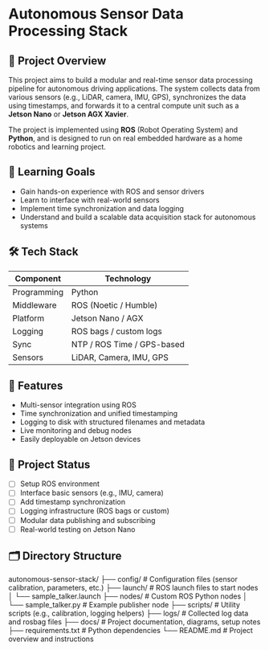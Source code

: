 # Autonomous Sensor Data Processing Stack

## 🚗 Project Overview

This project aims to build a modular and real-time sensor data processing pipeline for autonomous driving applications. The system collects data from various sensors (e.g., LiDAR, camera, IMU, GPS), synchronizes the data using timestamps, and forwards it to a central compute unit such as a **Jetson Nano** or **Jetson AGX Xavier**.

The project is implemented using **ROS** (Robot Operating System) and **Python**, and is designed to run on real embedded hardware as a home robotics and learning project.

## 🧠 Learning Goals

- Gain hands-on experience with ROS and sensor drivers
- Learn to interface with real-world sensors
- Implement time synchronization and data logging
- Understand and build a scalable data acquisition stack for autonomous systems

## 🛠️ Tech Stack

| Component      | Technology           |
|----------------|----------------------|
| Programming    | Python               |
| Middleware     | ROS (Noetic / Humble)|
| Platform       | Jetson Nano / AGX    |
| Logging        | ROS bags / custom logs |
| Sync           | NTP / ROS Time / GPS-based |
| Sensors        | LiDAR, Camera, IMU, GPS |

## 🔧 Features

- Multi-sensor integration using ROS
- Time synchronization and unified timestamping
- Logging to disk with structured filenames and metadata
- Live monitoring and debug nodes
- Easily deployable on Jetson devices

## 🏁 Project Status

- [ ] Setup ROS environment
- [ ] Interface basic sensors (e.g., IMU, camera)
- [ ] Add timestamp synchronization
- [ ] Logging infrastructure (ROS bags or custom)
- [ ] Modular data publishing and subscribing
- [ ] Real-world testing on Jetson Nano

## 🗂️ Directory Structure

autonomous-sensor-stack/
├── config/                  # Configuration files (sensor calibration, parameters, etc.)
├── launch/                  # ROS launch files to start nodes
│   └── sample_talker.launch
├── nodes/                   # Custom ROS Python nodes
│   └── sample_talker.py     # Example publisher node
├── scripts/                 # Utility scripts (e.g., calibration, logging helpers)
├── logs/                    # Collected log data and rosbag files
├── docs/                    # Project documentation, diagrams, setup notes
├── requirements.txt         # Python dependencies
└── README.md                # Project overview and instructions
